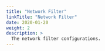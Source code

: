 ```yaml
---
title: "Network Filter"
linkTitle: "Network Filter"
date: 2020-01-20
weight: 2
description: >
  The network filter configurations.
---
```


